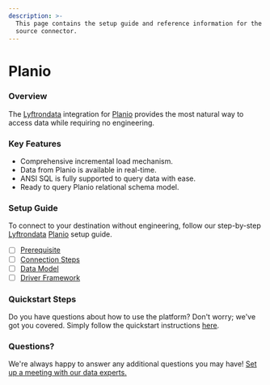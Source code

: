 ```yaml
---
description: >-
  This page contains the setup guide and reference information for the Planio
  source connector.
---
```


# Planio

### Overview

The [Lyftrondata](https://www.lyftrondata.com/) integration for [Planio](https://www.lyftrondata.com/integration/business-analytics/planio/) provides the most natural way to access data while requiring no engineering.

### Key Features

* Comprehensive incremental load mechanism.
* Data from Planio is available in real-time.
* ANSI SQL is fully supported to query data with ease.
* Ready to query Planio relational schema model.

### Setup Guide

To connect to your destination without engineering, follow our step-by-step [Lyftrondata](https://www.lyftrondata.com/) [Planio](https://www.lyftrondata.com/integration/business-analytics/planio/) setup guide.

* [ ] [Prerequisite](prerequisite.md)
* [ ] [Connection Steps](connection-steps.md)
* [ ] [Data Model](data-model/erd.md)
* [ ] [Driver Framework](driver-framework/)

### Quickstart Steps

Do you have questions about how to use the platform? Don't worry; we've got you covered. Simply follow the quickstart instructions [here](broken-reference).

### Questions? <a href="#questions" id="questions"></a>

We're always happy to answer any additional questions you may have! [Set up a meeting with our data experts.](https://www.lyftrondata.com/book-a-meeting/)
